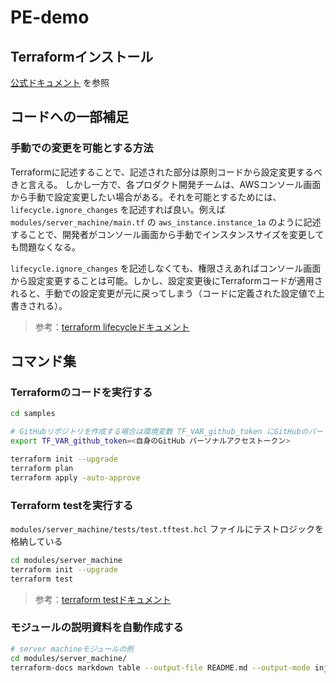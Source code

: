 # PE-demo

## Terraformインストール
[公式ドキュメント](https://developer.hashicorp.com/terraform/install?product_intent=terraform) を参照

## コードへの一部補足
### 手動での変更を可能とする方法
Terraformに記述することで、記述された部分は原則コードから設定変更するべきと言える。
しかし一方で、各プロダクト開発チームは、AWSコンソール画面から手動で設定変更したい場合がある。それを可能とするためには、`lifecycle.ignore_changes` を記述すれば良い。例えば `modules/server_machine/main.tf` の `aws_instance.instance_1a` のように記述することで、開発者がコンソール画面から手動でインスタンスサイズを変更しても問題なくなる。

`lifecycle.ignore_changes` を記述しなくても、権限さえあればコンソール画面から設定変更することは可能。しかし、設定変更後にTerraformコードが適用されると、手動での設定変更が元に戻ってしまう（コードに定義された設定値で上書きされる）。

> 参考：[terraform lifecycleドキュメント](https://developer.hashicorp.com/terraform/language/meta-arguments/lifecycle)

## コマンド集
### Terraformのコードを実行する
```bash
cd samples

# GitHubリポジトリを作成する場合は環境変数 TF_VAR_github_token にGitHubのパーソナルアクセストークンを設定しておく
export TF_VAR_github_token=<自身のGitHub パーソナルアクセストークン>

terraform init --upgrade
terraform plan
terraform apply -auto-approve
```

### Terraform testを実行する
`modules/server_machine/tests/test.tftest.hcl` ファイルにテストロジックを格納している
```bash
cd modules/server_machine
terraform init --upgrade
terraform test
```

> 参考：[terraform testドキュメント](https://developer.hashicorp.com/terraform/language/tests)

### モジュールの説明資料を自動作成する
```bash
# server machineモジュールの例
cd modules/server_machine/
terraform-docs markdown table --output-file README.md --output-mode inject ./
```
